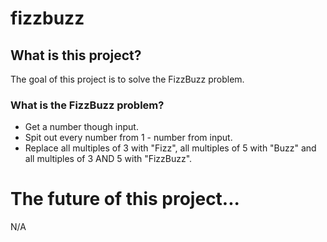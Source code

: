 # fizzbuzz

## What is this project?
The goal of this project is to solve the FizzBuzz problem. 

### What is the FizzBuzz problem?
 - Get a number though input.
 - Spit out every number from 1 - number from input.
 - Replace all multiples of 3 with "Fizz", all multiples of 5 with "Buzz" and all multiples of 3 AND 5 with "FizzBuzz".

# The future of this project...
N/A
